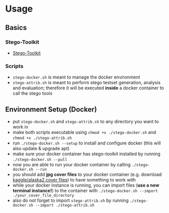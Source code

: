 # Usage
## Basics
### Stego-Toolkit
- [Stego-Toolkit](https://github.com/DominicBreuker/stego-toolkit)
### Scripts
- `stego-docker.sh` is meant to manage the docker environment
- `stego-attrib.sh` is meant to perform stego testset generation, analysis and evaluation; therefore it will be executed **inside** a docker container to call the stego tools
## Environment Setup (Docker)
- put `stego-docker.sh` and `stego-attrib.sh` to any directory you want to work in
- make both scripts executable using `chmod +x ./stego-docker.sh` and `chmod +x ./stego-attrib.sh`
- run `./stego-docker.sh --setup` to install and configure docker (this will also update & upgrade apt)
- make sure your docker container has stego-toolkit installed by running `./stego-docker.sh --pull`
- now you are able to run your docker container by calling `./stego-docker.sh --run`
- you should add **jpg cover files** to your docker container (e.g. download [kaggle/alaska2 cover files](https://www.kaggle.com/competitions/alaska2-image-steganalysis/data?select=Cover)) to have something to work with
- while your docker instance is running, you can import files (**use a new terminal instance!**) to the container with `./stego-docker.sh --import ./your_cover_file_directory`
- also do not forget to import `stego-attrib.sh` by running `./stego-docker.sh --import ./stego-attrib.sh`

